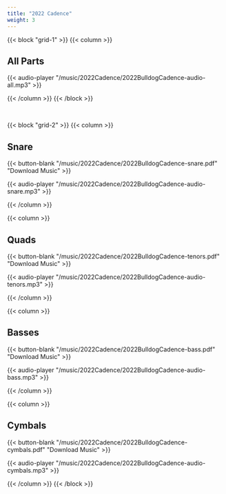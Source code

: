 ```yaml
---
title: "2022 Cadence"
weight: 3
---
```


{{< block "grid-1" >}}
{{< column >}}
## All Parts

{{< audio-player "/music/2022Cadence/2022BulldogCadence-audio-all.mp3" >}}

{{< /column >}}
{{< /block >}}

&nbsp;


{{< block "grid-2" >}}
{{< column >}}
## Snare

{{< button-blank "/music/2022Cadence/2022BulldogCadence-snare.pdf" "Download Music" >}}

{{< audio-player "/music/2022Cadence/2022BulldogCadence-audio-snare.mp3" >}}

{{< /column >}}



{{< column >}}
## Quads

{{< button-blank "/music/2022Cadence/2022BulldogCadence-tenors.pdf" "Download Music" >}}

{{< audio-player "/music/2022Cadence/2022BulldogCadence-audio-tenors.mp3" >}}

{{< /column >}}


{{< column >}}
## Basses

{{< button-blank "/music/2022Cadence/2022BulldogCadence-bass.pdf" "Download Music" >}}

{{< audio-player "/music/2022Cadence/2022BulldogCadence-audio-bass.mp3" >}}

{{< /column >}}


{{< column >}}
## Cymbals

{{< button-blank "/music/2022Cadence/2022BulldogCadence-cymbals.pdf" "Download Music" >}}

{{< audio-player "/music/2022Cadence/2022BulldogCadence-audio-cymbals.mp3" >}}

{{< /column >}}
{{< /block >}}